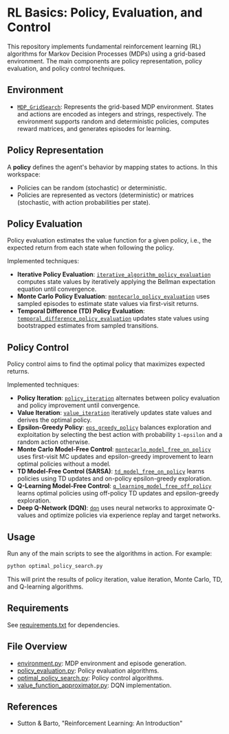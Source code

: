 # RL Basics: Policy, Evaluation, and Control

This repository implements fundamental reinforcement learning (RL) algorithms for Markov Decision Processes (MDPs) using a grid-based environment. The main components are policy representation, policy evaluation, and policy control techniques.

## Environment

- [`MDP_GridSearch`](environment.py): Represents the grid-based MDP environment. States and actions are encoded as integers and strings, respectively. The environment supports random and deterministic policies, computes reward matrices, and generates episodes for learning.

## Policy Representation

A **policy** defines the agent's behavior by mapping states to actions. In this workspace:
- Policies can be random (stochastic) or deterministic.
- Policies are represented as vectors (deterministic) or matrices (stochastic, with action probabilities per state).

## Policy Evaluation

Policy evaluation estimates the value function for a given policy, i.e., the expected return from each state when following the policy.

Implemented techniques:
- **Iterative Policy Evaluation**: [`iterative_algorithm_policy_evaluation`](policy_evaluation.py) computes state values by iteratively applying the Bellman expectation equation until convergence.
- **Monte Carlo Policy Evaluation**: [`montecarlo_policy_evaluation`](policy_evaluation.py) uses sampled episodes to estimate state values via first-visit returns.
- **Temporal Difference (TD) Policy Evaluation**: [`temporal_difference_policy_evaluation`](policy_evaluation.py) updates state values using bootstrapped estimates from sampled transitions.

## Policy Control

Policy control aims to find the optimal policy that maximizes expected returns.

Implemented techniques:
- **Policy Iteration**: [`policy_iteration`](optimal_policy_search.py) alternates between policy evaluation and policy improvement until convergence.
- **Value Iteration**: [`value_iteration`](optimal_policy_search.py) iteratively updates state values and derives the optimal policy.
- **Epsilon-Greedy Policy**: [`eps_greedy_policy`](optimal_policy_search.py) balances exploration and exploitation by selecting the best action with probability `1-epsilon` and a random action otherwise.
- **Monte Carlo Model-Free Control**: [`montecarlo_model_free_on_policy`](optimal_policy_search.py) uses first-visit MC updates and epsilon-greedy improvement to learn optimal policies without a model.
- **TD Model-Free Control (SARSA)**: [`td_model_free_on_policy`](optimal_policy_search.py) learns policies using TD updates and on-policy epsilon-greedy exploration.
- **Q-Learning Model-Free Control**: [`q_learning_model_free_off_policy`](optimal_policy_search.py) learns optimal policies using off-policy TD updates and epsilon-greedy exploration.
- **Deep Q-Network (DQN)**: [`dqn`](value_function_approximator.py) uses neural networks to approximate Q-values and optimize policies via experience replay and target networks.

## Usage

Run any of the main scripts to see the algorithms in action. For example:

```sh
python optimal_policy_search.py
```

This will print the results of policy iteration, value iteration, Monte Carlo, TD, and Q-learning algorithms.

## Requirements

See [requirements.txt](requirements.txt) for dependencies.

## File Overview

- [environment.py](environment.py): MDP environment and episode generation.
- [policy_evaluation.py](policy_evaluation.py): Policy evaluation algorithms.
- [optimal_policy_search.py](optimal_policy_search.py): Policy control algorithms.
- [value_function_approximator.py](value_function_approximator.py): DQN implementation.

## References

- Sutton & Barto, "Reinforcement Learning: An Introduction"